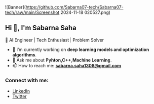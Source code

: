 
![Banner](https://github.com/Sabarna07-tech/Sabarna07-tech/raw/main/Screenshot 2024-11-18 020527.png)




## Hi 👋, I'm Sabarna Saha  

🚀 AI Engineer | Tech Enthusiast | Problem Solver  

- 🌱 I’m currently working on **deep learning models and optimization algorithms**.  
- 🔭 Ask me about **Pyhton,C++,Machine Learning**.  
- 📫 How to reach me: **sabarna.saha1308@gmail.com**  

### Connect with me:  
- [LinkedIn](https://www.linkedin.com/in/sabarnasaha/)  
- [Twitter](https://x.com/_sabarna_sh)  


